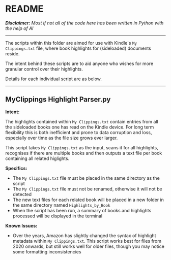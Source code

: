 # README

_**Disclaimer:** Most if not all of the code here has been written in Python with the help of AI_

---

The scripts within this folder are aimed for use with Kindle's `My Clippings.txt` file, where book highlights for (sideloaded) documents reside.

The intent behind these scripts are to aid anyone who wishes for more granular control over their highlights.

Details for each individual script are as below.

---

## MyClippings Highlight Parser.py

**Intent:**

The highlights contained within `My Clippings.txt` contain entries from all the sideloaded books one has read on the Kindle device. For long term flexibility this is both inefficient and prone to data corruption and loss, especially over time as the file size grows ever larger.

This script takes `My Clippings.txt` as the input, scans it for all highlights, recognises if there are multiple books and then outputs a text file per book containing all related higlights.

**Specifics:**

- The `My Clippings.txt` file must be placed in the same directory as the script
- The `My Clippings.txt` file must not be renamed, otherwise it will not be detected
- The new text files for each related book will be placed in a new folder in the same directory named `Highlights_by_Book`
- When the script has been run, a summary of books and highlights processed will be displayed in the terminal

**Known Issues:**

- Over the years, Amazon has slightly changed the syntax of highlight metadata within `My Clippings.txt`. This script works best for files from 2020 onwards, but still works well for older files, though you may notice some formatting inconsistencies




